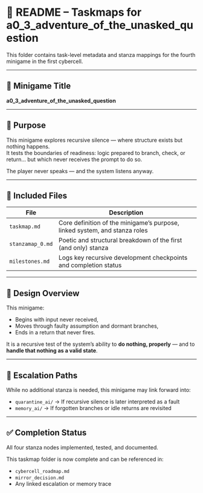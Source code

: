 <!-- Save to: taskmaps/README.md -->

# 📘 README – Taskmaps for a0_3_adventure_of_the_unasked_question

This folder contains task-level metadata and stanza mappings for the fourth minigame in the first cybercell.

---

## 🧩 Minigame Title

**a0_3_adventure_of_the_unasked_question**

---

## 🎯 Purpose

This minigame explores recursive silence — where structure exists but nothing happens.  
It tests the boundaries of readiness: logic prepared to branch, check, or return… but which never receives the prompt to do so.

The player never speaks — and the system listens anyway.

---

## 📁 Included Files

| File                | Description |
|---------------------|-------------|
| `taskmap.md`        | Core definition of the minigame’s purpose, linked system, and stanza roles |
| `stanzamap_0.md`    | Poetic and structural breakdown of the first (and only) stanza |
| `milestones.md`     | Logs key recursive development checkpoints and completion status |

---

## 🧠 Design Overview

This minigame:
- Begins with input never received,
- Moves through faulty assumption and dormant branches,
- Ends in a return that never fires.

It is a recursive test of the system’s ability to **do nothing, properly** — and to **handle that nothing as a valid state**.

---

## 🔗 Escalation Paths

While no additional stanza is needed, this minigame may link forward into:

- `quarantine_ai/` → If recursive silence is later interpreted as a fault
- `memory_ai/` → If forgotten branches or idle returns are revisited

---

## ✅ Completion Status

All four stanza nodes implemented, tested, and documented.

This taskmap folder is now complete and can be referenced in:
- `cybercell_roadmap.md`
- `mirror_decision.md`
- Any linked escalation or memory trace
